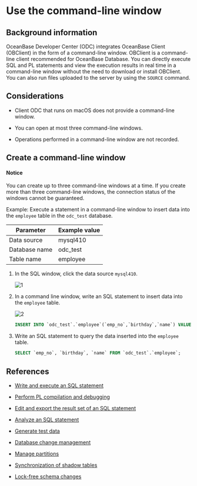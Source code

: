 # Use the command-line window

## Background information

OceanBase Developer Center (ODC) integrates OceanBase Client (OBClient) in the form of a command-line window. OBClient is a command-line client recommended for OceanBase Database. You can directly execute SQL and PL statements and view the execution results in real time in a command-line window without the need to download or install OBClient. You can also run files uploaded to the server by using the `SOURCE` command.

## Considerations

- Client ODC that runs on macOS does not provide a command-line window.

- You can open at most three command-line windows.

- Operations performed in a command-line window are not recorded.

## Create a command-line window

<main id="notice" type='notice'>
   <h4>Notice</h4>
   <p>You can create up to three command-line windows at a time. If you create more than three command-line windows, the connection status of the windows cannot be guaranteed. </p>
</main>

Example: Execute a statement in a command-line window to insert data into the `employee` table in the `odc_test` database.

| Parameter | Example value |
| ------ | ------ |
| Data source | mysql410 |
| Database name | odc_test |
| Table name | employee |

1. In the SQL window, click the data source `mysql410`.

   ![1](https://obbusiness-private.oss-cn-shanghai.aliyuncs.com/doc/img/odc/420/sql-development/command%20line%20window/1.0.png)

2. In a command line window, write an SQL statement to insert data into the `employee` table.

   ![2](https://obbusiness-private.oss-cn-shanghai.aliyuncs.com/doc/img/odc/420/sql-development/command%20line%20window/2.0.png)

   ```sql
   INSERT INTO `odc_test`.`employee`(`emp_no`,`birthday`,`name`) VALUES (1001,'2023-07-16','xiaohong');
   ```
3. Write an SQL statement to query the data inserted into the `employee` table.

   ```sql
   SELECT `emp_no`, `birthday`, `name` FROM `odc_test`.`employee`;
   ```

## References

- [Write and execute an SQL statement](../500.sql-development/100.sql-editing-and-execution.md)

- [Perform PL compilation and debugging](../500.sql-development/200.pl-compile-and-debug.md)

- [Edit and export the result set of an SQL statement](../500.sql-development/400.result-editing-and-exporting.md)

- [Analyze an SQL statement](../500.sql-development/500.perform-analysis.md)

- [Generate test data](../500.sql-development/600.data-mocking.md)

- [Database change management](../700.database-change-management/600.database-change.md)

- [Manage partitions](../800.data-Lifecycle-management/300.partition-scheme.md)

- [Synchronization of shadow tables](../700.database-change-management/800.shadow-table-synchronization.md)

- [Lock-free schema changes](../700.database-change-management/700.table-structure-change.md)
